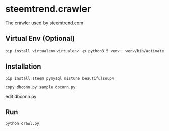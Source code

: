 # steemtrend.crawler

The crawler used by steemtrend.com

## Virtual Env (Optional)

`pip install virtualenv`
`virtualenv -p python3.5 venv`
`. venv/bin/activate`

## Installation

`pip install steem pymysql mistune beautifulsoup4`

`copy dbconn.py.sample dbconn.py`

edit dbconn.py

## Run

`python crawl.py`
